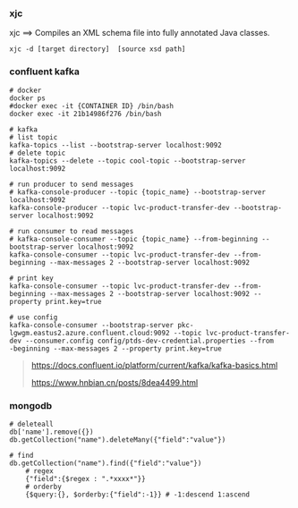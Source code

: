 ### xjc

xjc ==> Compiles an XML schema file into fully annotated Java classes.

```shell
xjc -d [target directory]  [source xsd path]
```



### confluent kafka

```shell
# docker
docker ps
#docker exec -it {CONTAINER ID} /bin/bash
docker exec -it 21b14986f276 /bin/bash

# kafka
# list topic
kafka-topics --list --bootstrap-server localhost:9092
# delete topic
kafka-topics --delete --topic cool-topic --bootstrap-server localhost:9092

# run producer to send messages
# kafka-console-producer --topic {topic_name} --bootstrap-server localhost:9092
kafka-console-producer --topic lvc-product-transfer-dev --bootstrap-server localhost:9092

# run consumer to read messages
# kafka-console-consumer --topic {topic_name} --from-beginning --bootstrap-server localhost:9092
kafka-console-consumer --topic lvc-product-transfer-dev --from-beginning --max-messages 2 --bootstrap-server localhost:9092

# print key
kafka-console-consumer --topic lvc-product-transfer-dev --from-beginning --max-messages 2 --bootstrap-server localhost:9092 --property print.key=true

# use config
kafka-console-consumer --bootstrap-server pkc-lgwgm.eastus2.azure.confluent.cloud:9092 --topic lvc-product-transfer-dev --consumer.config config/ptds-dev-credential.properties --from
-beginning --max-messages 2 --property print.key=true
```

> https://docs.confluent.io/platform/current/kafka/kafka-basics.html
>
> https://www.hnbian.cn/posts/8dea4499.html



### mongodb

```shell
# deleteall
db['name'].remove({})
db.getCollection("name").deleteMany({"field":"value"})

# find
db.getCollection("name").find({"field":"value"})
	# regex
	{"field":{$regex : ".*xxxx*"}}
	# orderby
	{$query:{}, $orderby:{"field":-1}} # -1:descend 1:ascend

```

